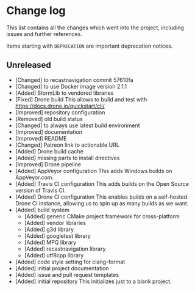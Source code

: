 # Change log

This list contains all the changes which went into the project, including issues
and further references.

Items starting with `DEPRECATION` are important deprecation notices.

## Unreleased

-   [Changed] to recastnavigation commit 57610fa
-   [Changed] to use Docker image version 2.1.1
-   [Added] StormLib to vendored libraries
-   [Fixed] Drone build
    This allows to build and test with <https://docs.drone.io/quickstart/cli/>
-   [Improved] repository configuration
-   [Removed] old build status
-   [Changed] to always use latest build environment
-   [Improved] documentation
-   [Improved] README
-   [Changed] Patreon link to actionable URL
-   [Added] Drone build cache
-   [Added] missing parts to install directives
-   [Improved] Drone pipeline
-   [Added] AppVeyor configuration
    This adds Windows builds on AppVeyor.com.
-   [Added] Travis CI configuration
    This adds builds on the Open Source version of Travis CI.
-   [Added] Drone CI configuration
    This enables builds on a self-hosted Drone CI instance, allowing us to
    spin up as many builds as we want.
-   [Added] build system
    -   [Added] generic CMake project framework for cross-platform
    -   [Added] vendor libraries
    -   [Added] g3d library
    -   [Added] googletest library
    -   [Added] MPQ library
    -   [Added] recastnavigation library
    -   [Added] utf8cpp library
-   [Added] code style setting for clang-format
-   [Added] initial project documentation
-   [Added] issue and pull request templates
-   [Added] initial repository
    This initializes just to a blank project.
